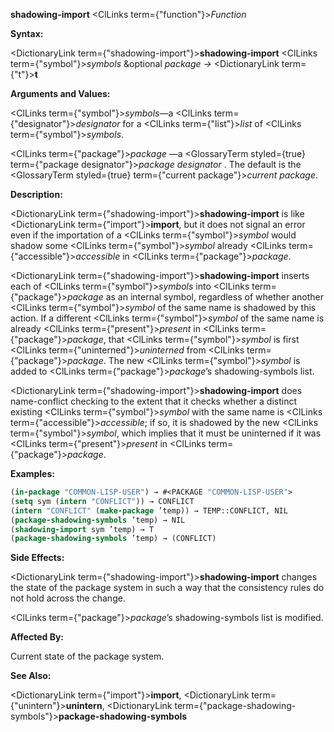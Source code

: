 **shadowing-import** <ClLinks  term={"function"}><i>Function</i></ClLinks> 



**Syntax:** 



<DictionaryLink  term={"shadowing-import"}><b>shadowing-import</b></DictionaryLink> <ClLinks  term={"symbol"}><i>symbols</i></ClLinks> &amp;optional *package →* <DictionaryLink  term={"t"}><b>t</b></DictionaryLink> 



**Arguments and Values:** 



<ClLinks  term={"symbol"}><i>symbols</i></ClLinks>—a <ClLinks  term={"designator"}><i>designator</i></ClLinks> for a <ClLinks  term={"list"}><i>list</i></ClLinks> of <ClLinks  term={"symbol"}><i>symbols</i></ClLinks>. 



<ClLinks  term={"package"}><i>package</i></ClLinks> —a <GlossaryTerm styled={true} term={"package designator"}><i>package designator</i></GlossaryTerm> . The default is the <GlossaryTerm styled={true} term={"current package"}><i>current package</i></GlossaryTerm>. 



**Description:** 



<DictionaryLink  term={"shadowing-import"}><b>shadowing-import</b></DictionaryLink> is like <DictionaryLink  term={"import"}><b>import</b></DictionaryLink>, but it does not signal an error even if the importation of a <ClLinks  term={"symbol"}><i>symbol</i></ClLinks> would shadow some <ClLinks  term={"symbol"}><i>symbol</i></ClLinks> already <ClLinks  term={"accessible"}><i>accessible</i></ClLinks> in <ClLinks  term={"package"}><i>package</i></ClLinks>. 



<DictionaryLink  term={"shadowing-import"}><b>shadowing-import</b></DictionaryLink> inserts each of <ClLinks  term={"symbol"}><i>symbols</i></ClLinks> into <ClLinks  term={"package"}><i>package</i></ClLinks> as an internal symbol, regardless of whether another <ClLinks  term={"symbol"}><i>symbol</i></ClLinks> of the same name is shadowed by this action. If a different <ClLinks  term={"symbol"}><i>symbol</i></ClLinks> of the same name is already <ClLinks  term={"present"}><i>present</i></ClLinks> in <ClLinks  term={"package"}><i>package</i></ClLinks>, that <ClLinks  term={"symbol"}><i>symbol</i></ClLinks> is first <ClLinks  term={"uninterned"}><i>uninterned</i></ClLinks> from <ClLinks  term={"package"}><i>package</i></ClLinks>. The new <ClLinks  term={"symbol"}><i>symbol</i></ClLinks> is added to <ClLinks  term={"package"}><i>package</i></ClLinks>’s shadowing-symbols list. 







 



 



<DictionaryLink  term={"shadowing-import"}><b>shadowing-import</b></DictionaryLink> does name-conflict checking to the extent that it checks whether a distinct existing <ClLinks  term={"symbol"}><i>symbol</i></ClLinks> with the same name is <ClLinks  term={"accessible"}><i>accessible</i></ClLinks>; if so, it is shadowed by the new <ClLinks  term={"symbol"}><i>symbol</i></ClLinks>, which implies that it must be uninterned if it was <ClLinks  term={"present"}><i>present</i></ClLinks> in <ClLinks  term={"package"}><i>package</i></ClLinks>. 



**Examples:**
```lisp
(in-package "COMMON-LISP-USER") → #<PACKAGE "COMMON-LISP-USER"> 
(setq sym (intern "CONFLICT")) → CONFLICT 
(intern "CONFLICT" (make-package ’temp)) → TEMP::CONFLICT, NIL 
(package-shadowing-symbols ’temp) → NIL 
(shadowing-import sym ’temp) → T 
(package-shadowing-symbols ’temp) → (CONFLICT) 
```
**Side Effects:** 



<DictionaryLink  term={"shadowing-import"}><b>shadowing-import</b></DictionaryLink> changes the state of the package system in such a way that the consistency rules do not hold across the change. 



<ClLinks  term={"package"}><i>package</i></ClLinks>’s shadowing-symbols list is modified. 



**Affected By:** 



Current state of the package system. 



**See Also:** 



<DictionaryLink  term={"import"}><b>import</b></DictionaryLink>, <DictionaryLink  term={"unintern"}><b>unintern</b></DictionaryLink>, <DictionaryLink  term={"package-shadowing-symbols"}><b>package-shadowing-symbols</b></DictionaryLink> 



